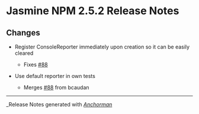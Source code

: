 # Jasmine NPM 2.5.2 Release Notes

## Changes

* Register ConsoleReporter immediately upon creation so it can be easily cleared
  - Fixes [#88](https://github.com/jasmine/jasmine-npm/issues/88)


* Use default reporter in own tests
  - Merges [#88](https://github.com/jasmine/jasmine-npm/issues/88) from bcaudan


------

_Release Notes generated with _[Anchorman](http://github.com/infews/anchorman)_
